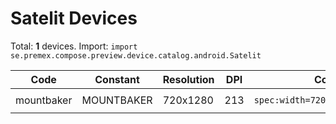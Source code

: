 # Satelit Devices

Total: **1** devices. Import: `import se.premex.compose.preview.device.catalog.android.Satelit`

| Code | Constant | Resolution | DPI | Compose Spec | Preview Usage |
|------|----------|------------|-----|-------------|---------------|
| mountbaker | MOUNTBAKER | 720x1280 | 213 | `spec:width=720px,height=1280px,dpi=213` | `@Preview(device = Satelit.MOUNTBAKER)` |

<!-- Generated automatically. Do not edit manually. -->
